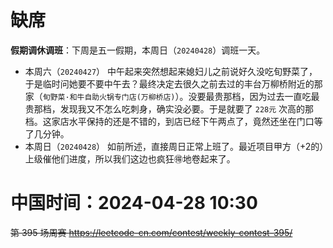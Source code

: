 
# 缺席

**假期调休调班**：下周是五一假期，本周日（`20240428`）调班一天。

- 本周六（`20240427`） 中午起来突然想起来媳妇儿之前说好久没吃旬野菜了，于是临时问她要不要中午去？最终决定去很久之前去过的丰台万柳桥附近的那家（`旬野菜·和牛自助火锅专门店(万柳桥店)`）。没要最贵那档，因为过去一直吃最贵那档，发现我又不怎么吃刺身，确实没必要。于是就要了 `228元` 次高的那档。这家店水平保持的还是不错的，到店已经下午两点了，竟然还坐在门口等了几分钟。
- 本周日（`20240428`） 如前所述，直接周日正常上班了。最近项目甲方（+2的）上级催他们进度，所以我们这边也疯狂🉐地卷起来了。


# 中国时间：2024-04-28 10:30

~~第 395 场周赛 https://leetcode-cn.com/contest/weekly-contest-395/~~
